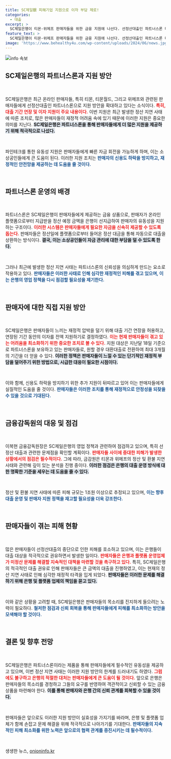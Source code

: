 ```yaml
---
title: SC제일銀 피해기업 지원으로 이자 부담 제로!
categories:
  - 대출
excerpt: >
  SC제일은행이 티몬·위메프 판매자들을 위한 금융 지원에 나선다. 선정산대출인 파트너스론 대출 기간 연장과 이자 지원 등 피해 최소화 방안을 모색 중이다. 최근 정산 지연 사태로 인해 판매자들의 불만이 폭발하고 있으며, 금감원의 엄격한 점검이 예고됐다.
feature_text: >
  SC제일은행이 티몬·위메프 판매자들을 위한 금융 지원에 나선다. 선정산대출인 파트너스론 대출 기간 연장과 이자 지원 등 피해 최소화 방안을 모색 중이다. 최근 정산 지연 사태로 인해 판매자들의 불만이 폭발하고 있으며, 금감원의 엄격한 점검이 예고됐다.
image: 'https://www.behealthy4u.com/wp-content/uploads/2024/06/news.jpg'
---
```


<p><img src="https://www.behealthy4u.com/wp-content/uploads/2024/06/news.jpg" alt="info 속보" /></p>

<h2 data-ke-size="size26">SC제일은행의 파트너스론과 지원 방안</h2>

<p data-ke-size="size16">&nbsp;</p>

<p>SC제일은행은 최근 온라인 판매자들, 특히 티몬, 티몬월드, 그리고 위메프와 관련된 판매자들에게 선정산대출인 파트너스론으로 지원 방안을 확대하고 있다는 소식이다. <b><span style="color: #ee2323;">특히, 대출 기간 연장 및 이자 지원이 주요 내용이다.</span></b> 이번 지원은 최근 발생한 정산 지연 사태에 따른 조치로, 많은 판매자들이 재정적 어려움 속에 있기 때문에 이러한 지원은 중요한 의미를 지닌다. <b><span style="background-color: #21538527;">SC제일은행은 파트너스론을 통해 판매자들에게 더 많은 지원을 제공하기 위해 적극적으로 나섰다.</span></b> </p>

<p data-ke-size="size16">&nbsp;</p>

<p>파인테크를 통한 유동성 지원은 판매자들에게 빠른 자금 회전을 가능하게 하며, 이는 소상공인들에게 큰 도움이 된다. 이러한 지원 조치는 <b><span style="color: #1a5490;">판매자의 신용도 하락을 방지하고, 재정적인 안전망을 제공하는 데 도움을 줄 것이다.</span></b> </p>

<p data-ke-size="size16">&nbsp;</p>

<h2 data-ke-size="size26">파트너스론 운영의 배경</h2>

<p data-ke-size="size16">&nbsp;</p>

<p>파트너스론은 SC제일은행이 판매자들에게 제공하는 금융 상품으로, 판매자가 온라인 플랫폼으로부터 지급받을 정산 예정 금액을 은행이 선지급하여 판매자의 유동성을 지원하는 구조이다. <b><span style="color: #ee2323;">이러한 시스템은 판매자들에게 필요한 자금을 신속히 제공할 수 있도록 돕는다.</span></b> 판매자들은 정산일에 플랫폼으로부터 들어온 정산 대금을 통해 자동으로 대출을 상환하는 방식이다. <b><span style="background-color: #21538527;">결국, 이는 소상공인들이 자금 관리에 대한 부담을 덜 수 있도록 한다.</span></b></p>

<p data-ke-size="size16">&nbsp;</p>

<p>그러나 최근에 발생한 정산 지연 사태는 파트너스론의 신뢰성을 의심하게 만드는 요소로 작용하고 있다. <b><span style="color: #1a5490;">판매자들은 이러한 사태로 인해 심각한 재정적인 피해를 겪고 있으며, 이는 은행의 영업 정책을 다시 점검할 필요성을 제기한다.</span></b></p>

<p data-ke-size="size16">&nbsp;</p>

<h2 data-ke-size="size26">판매자에 대한 직접 지원 방안</h2>

<p data-ke-size="size16">&nbsp;</p>

<p>SC제일은행은 판매자들이 느끼는 재정적 압박을 덜기 위해 대출 기간 연장을 허용하고, 연장된 기간 동안의 이자를 전액 지원하기로 결정하였다. <b><span style="color: #ee2323;">이는 현재 판매자들이 겪고 있는 어려움을 최소화하기 위한 중요한 조치로 볼 수 있다.</span></b> 지원 대상은 지난달 18일 기준으로 파트너스론을 보유하고 있는 판매자들로, 원할 경우 대환대출로 전환하여 최대 3개월의 기간을 더 얻을 수 있다. <b><span style="background-color: #21538527;">이러한 정책은 판매자들이 느낄 수 있는 단기적인 재정적 부담을 덜어주기 위한 방법으로, 시급한 대응이 필요한 시점이다.</span></b></p>

<p data-ke-size="size16">&nbsp;</p>

<p>이와 함께, 신용도 하락을 방지하기 위한 추가 지원이 뒤따르고 있어 이는 판매자들에게 실질적인 도움을 줄 것이다. <b><span style="color: #1a5490;">판매자들은 이러한 조치를 통해 재정적으로 안정성을 되찾을 수 있을 것으로 기대된다.</span></b> </p>

<p data-ke-size="size16">&nbsp;</p>

<h2 data-ke-size="size26">금융감독원의 대응 및 점검</h2>

<p data-ke-size="size16">&nbsp;</p>

<p>이복현 금융감독원장은 SC제일은행의 영업 정책과 관련하여 점검하고 있으며, 특히 선정산 대출과 관련한 문제점을 확인할 계획이다. <b><span style="color: #ee2323;">판매자들 사이에 중대한 피해가 발생한 상황에서의 점검은 필수적이다.</span></b> 그에 따라, 금감원은 티몬과 위메프의 정산 및 환불 지연 사태와 관련해 깊이 있는 분석을 진행 중이다. <b><span style="background-color: #21538527;">이러한 점검은 은행의 대출 운영 방식에 대한 명확한 기준을 세우는 데 도움을 줄 수 있다.</span></b></p>

<p data-ke-size="size16">&nbsp;</p>

<p>정산 및 환불 지연 사태에 따른 피해 규모는 1조원 이상으로 추정되고 있으며, <b><span style="color: #1a5490;">이는 향후 대출 운영 및 판매자 지원 정책을 재고할 필요성을 더욱 강조한다.</span></b> </p>

<p data-ke-size="size16">&nbsp;</p>

<h2 data-ke-size="size26">판매자들이 겪는 피해 현황</h2>

<p data-ke-size="size16">&nbsp;</p>

<p>많은 판매자들이 선정산대출의 중단으로 인한 피해를 호소하고 있으며, 이는 은행들이 대출 대상을 적극적으로 권유하면서 발생한 일이다. <b><span style="color: #ee2323;">판매자들은 은행과 플랫폼 운영업체가 미정산 문제를 해결할 지속적인 대책을 마련할 것을 촉구하고 있다.</span></b> 특히, SC제일은행의 적극적인 대출 권유로 인해 판매자들은 큰 금액의 대출을 진행하였고, 이는 현재의 정산 지연 사태로 인해 심각한 재정적 타격을 입게 되었다. <b><span style="background-color: #21538527;">판매자들은 이러한 문제를 해결하기 위해 은행 및 플랫폼 업체의 책임을 묻고 있다.</span></b></p>

<p data-ke-size="size16">&nbsp;</p>

<p>이와 같은 상황을 고려할 때, SC제일은행은 판매자들의 목소리를 진지하게 들으려는 노력이 필요하다. <b><span style="color: #1a5490;">철저한 점검과 신뢰 회복을 통해 판매자들에게 피해를 최소화하는 방안을 모색해야 할 것이다.</span></b> </p>

<p data-ke-size="size16">&nbsp;</p>

<h2 data-ke-size="size26">결론 및 향후 전망</h2>

<p data-ke-size="size16">&nbsp;</p>

<p>SC제일은행은 파트너스론이라는 제품을 통해 판매자들에게 필수적인 유동성을 제공하고 있으며, 이번 정산 지연 사태는 이러한 지원 방안의 한계를 드러내기도 하였다. <b><span style="color: #ee2323;">그럼에도 불구하고 은행의 적절한 대처는 판매자들에게 큰 도움이 될 것이다.</span></b> 앞으로 은행은 판매자들의 목소리를 경청하고 그들의 요구를 반영하여 객관적이고 신뢰할 수 있는 금융 상품을 마련해야 한다. <b><span style="background-color: #21538527;">이를 통해 판매자와 은행 간의 신뢰 관계를 회복할 수 있을 것이다.</span></b></p>

<p data-ke-size="size16">&nbsp;</p>

<p>판매자들은 앞으로도 이러한 지원 방안이 실효성을 가지기를 바라며, 은행 및 플랫폼 업체가 함께 손잡고 문제 해결을 위해 적극적으로 나아가기를 기대한다. <b><span style="color: #1a5490;">판매자들의 지속적인 피해 최소화를 위한 노력은 앞으로의 협력 관계를 증진시키는 데 필수적이다.</span></b> </p>

<p data-ke-size="size16">&nbsp;</p>
생생한 뉴스, <a href="https://onioninfo.kr" rel="dofollow">onioninfo.kr</a>


